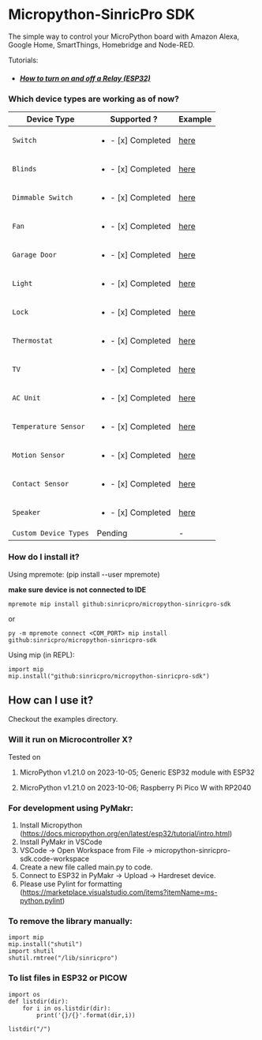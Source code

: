# Micropython-SinricPro SDK

The simple way to control your MicroPython board with Amazon Alexa, Google Home, SmartThings, Homebridge and Node-RED.

Tutorials: 

- ##### [How to turn on and off a Relay (ESP32)](https://help.sinric.pro/pages/tutorials/switch/micropython/how-to-turn-on-and-off-a-relay-using-micropython.html)

### Which device types are working as of now?

|Device Type |Supported ? | Example
|---        |---               |--- 
| `Switch`  | <ul><li>- [x] Completed</li></ul>           | [here](https://github.com/sinricpro/micropython-sinricpro-sdk/tree/main/examples/switch)
| `Blinds`  | <ul><li>- [x] Completed</li></ul> | [here](https://github.com/sinricpro/micropython-sinricpro-sdk/tree/main/examples/blinds)
| `Dimmable Switch` | <ul><li>- [x] Completed</li></ul>  | [here](https://github.com/sinricpro/micropython-sinricpro-sdk/tree/main/examples/dim-switch)
| `Fan` | <ul><li>- [x] Completed</li></ul> | [here](https://github.com/sinricpro/micropython-sinricpro-sdk/tree/main/examples/dim-switch)
| `Garage Door` | <ul><li>- [x] Completed</li></ul> | [here](https://github.com/sinricpro/micropython-sinricpro-sdk/tree/main/examples/fan)
| `Light` | <ul><li>- [x] Completed</li></ul>  | [here](https://github.com/sinricpro/micropython-sinricpro-sdk/tree/main/examples/light)
| `Lock` | <ul><li>- [x] Completed</li></ul> | [here](https://github.com/sinricpro/micropython-sinricpro-sdk/tree/main/examples/lock)
| `Thermostat` | <ul><li>- [x] Completed</li></ul>  | [here](https://github.com/sinricpro/micropython-sinricpro-sdk/tree/main/examples/thermostat)
| `TV` | <ul><li>- [x] Completed</li></ul> | [here](https://github.com/sinricpro/micropython-sinricpro-sdk/tree/main/examples/tv)
| `AC Unit` | <ul><li>- [x] Completed</li></ul> | [here](https://github.com/sinricpro/micropython-sinricpro-sdk/tree/main/examples/ac-unit)
| `Temperature Sensor` | <ul><li>- [x] Completed</li></ul> | [here](https://github.com/sinricpro/micropython-sinricpro-sdk/tree/main/examples/temperature_sensor)
| `Motion Sensor` | <ul><li>- [x] Completed</li></ul> | [here](https://github.com/sinricpro/micropython-sinricpro-sdk/tree/main/examples/motion-sensor) 
| `Contact Sensor` | <ul><li>- [x] Completed</li></ul> | [here](https://github.com/sinricpro/micropython-sinricpro-sdk/tree/main/examples/contact-sensor) 
| `Speaker` | <ul><li>- [x] Completed</li></ul> | [here](https://github.com/sinricpro/micropython-sinricpro-sdk/tree/main/examples/speaker) 
| `Custom Device Types` | Pending | - 

### How do I install it?

Using mpremote: (pip install --user mpremote)

**make sure device is not connected to IDE**

```
mpremote mip install github:sinricpro/micropython-sinricpro-sdk 
```

or

```
py -m mpremote connect <COM_PORT> mip install github:sinricpro/micropython-sinricpro-sdk
```

Using mip (in REPL):
```
import mip
mip.install("github:sinricpro/micropython-sinricpro-sdk")
```

## How can I use it?

Checkout the examples directory.


### Will it run on Microcontroller X?

Tested on

1. MicroPython v1.21.0 on 2023-10-05; Generic ESP32 module with ESP32

2. MicroPython v1.21.0 on 2023-10-06; Raspberry Pi Pico W with RP2040

### For development using PyMakr:

1. Install Micropython (https://docs.micropython.org/en/latest/esp32/tutorial/intro.html) 
2. Install PyMakr in VSCode
3. VSCode -> Open Workspace from File -> micropython-sinricpro-sdk.code-workspace
4. Create a new file called main.py to code.
5. Connect to ESP32 in PyMakr -> Upload -> Hardreset device.
6. Please use Pylint for formatting (https://marketplace.visualstudio.com/items?itemName=ms-python.pylint) 

### To remove the library manually:

```
import mip
mip.install("shutil")
import shutil
shutil.rmtree("/lib/sinricpro")
```

### To list files in ESP32 or PICOW
```
import os
def listdir(dir):
    for i in os.listdir(dir):
        print('{}/{}'.format(dir,i))
    
listdir("/")
```
